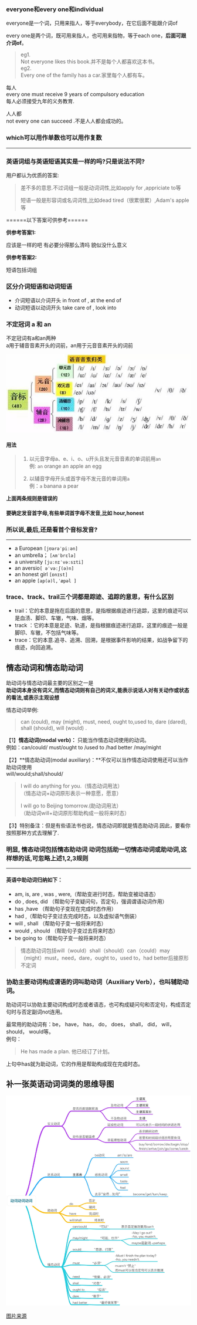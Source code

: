 ### everyone和every one和individual

everyone是一个词，只用来指人，等于everybody，在它后面不能跟介词of 

every one是两个词，既可用来指人，也可用来指物，等于each one，**后面可跟介词of**。

>  eg1.   
> Not everyone likes this book.并不是每个人都喜欢这本书。     
> eg2.   
> Every one of the family has a car.家里每个人都有车。

每人  
every one must receive 9 years of compulsory education   
每人必须接受九年的义务教育.

人人都  
not every one can succeed .不是人人都会成功的。

### which可以用作单数也可以用作复数

---

### 英语词组与英语短语其实是一样的吗?只是说法不同?

用户都认为优质的答案:

> 差不多的意思.不过词组一般是动词词性,比如apply for ,appriciate to等
> 	
> 短语一般是形容词或名词词性,比如dead tired（很累很累）,Adam's apple等

======以下答案可供参考======

**供参考答案1:**

应该是一样的吧 有必要分得那么清吗 貌似没什么意义

**供参考答案2:**

短语包括词组

### 区分介词短语和动词短语

* 介词短语以介词开头 in front of , at the end of  
* 动词短语以动词开头 take care of , look into



### 不定冠词 a 和 an

不定冠词有a和an两种  
a用于辅音音素开头的词前，an用于元音音素开头的词前

![](./images/symbol.jpg)

#### 用法  

> 1. 以元音字母a、e、i、o、u开头且发元音音素的单词前用`an `   
> 	例: `an` orange an apple an egg  
> 	
> 2. 以辅音字母开头或首字母不发元音的单词用`a`  
> 	例：`a` banana a pear

**上面两条规则是错误的**

#### 要确定发音首字母,有些单词首字母不发音,比如 hour,honest 

### 所以说,最后,还是看首个音标发音?

---

* a European `[jʊərəˈpiːən]`
* an umbrella； `[ʌmˈbrɛlə]`
* a university `[juːnɪˈvəːsɪti]`
* an aversio`[ əˈvəːʃ(ə)n]`
* an honest girl `[ɒnɪst]`
* an apple `[ap(ə)l,ˈæpəl ]`






### trace、track、trail三个词都是踪迹、追踪的意思，有什么区别

* trail：它的本意是拖在后面的意思，是指根据痕迹进行追踪，这里的痕迹可以是血渍、脚印、车辙，气味、烟等。  
* track ：它的本意是足迹、轨道，是指根据痕迹进行追踪，这里的痕迹一般是脚印、车辙，不包括气味等。  
* trace：它的本意.追寻、追溯、回溯，是根据事件影响的结果，如战争留下的痕迹，向回追溯。  


## 情态动词和情态助动词

助动词与情态动词最主要的区别之一是  
**助动词本身没有词义,而情态动词则有自己的词义,能表示说话人对有关动作或状态的看法,或表示主观设想**
 
 情态动词举例:
 
>  can (could), may (might), must, need, ought to,used to, dare (dared), shall (should), will (would) .

【1】**情态动词(modal verb)：** 只能当作情态动词使用的动词。  
例如：can/could/ must/ought to /used to /had better /may/might

【2】**情态助动词(modal auxiliary)：**不仅可以当作情态动词使用还可以当作助动词使用  
will/would;shall/should/

> I will do anything for you.（情态动词用法）  
> （情态动词+动词原形表示一种意愿，愿意）
> 
> I will go to Beijing tomorrow.(助动词用法）  
> （助动词will+动词原形帮助构成一般将来时态）

【3】特别备注：但是有些语法书也说，情态动词即就是情态助动词.因此，要看你按照那种方式去理解了.

### 明显, 情态动词包括情态助动词 动词包括助一切情态动词或助动词,这样想的话,可忽略上述1,2,3规则

---

#### 英语中助动词归纳如下：

*  am, is, are , was , were,（帮助变进行时态，帮助变被动语态）
*  do , does, did （帮助句子变疑问句，否定句，强调谓语动词作用）
*  has ,have （帮助句子变现在完成时态作用）
*  had ,（帮助句子变过去完成时态，以及虚拟语气倒装）
*  will , shall  （帮助句子变一般将来时态）
*  would , should （帮助句子变过去将来时态）
*  be going to（帮助句子变一般将来时态）

> 情态助动词包括will（would）shall（should）can（could）may（might）must，need，dare，ought to，used to，had better后接原形不定词


### 协助主要动词构成谓语的词叫助动词（Auxiliary Verb），也叫辅助动词。
助动词可以协助主要动词构成时态或者语态，也可构成疑问句和否定句，构成否定句时与否定副词not连用。

最常用的助动词有：be， have， has， do， does， shall， did， will， should， would等。  
例句：   
> He has made a plan. 他已经订了计划。

上句中has就为助动词，它的作用是帮助构成现在完成时态。

## 补一张英语动词词类的思维导图

![](./images/verb.jpg)


[图片来源](http://wangyuanxuesheroyinstitute.lofter.com/post/1d5d1ade_b4a65b4)
